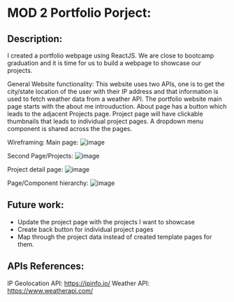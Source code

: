 # MOD 2 Portfolio Porject:
## Description:
I created a portfolio webpage using ReactJS. We are close to bootcamp graduation and it is time for us to build a webpage to showcase our projects.

General Website functionality:
This website uses two APIs, one is to get the city/state location of the user with their IP address and that information is used to fetch weather data from a weather API. The portfolio website main page starts with the about me introuduction. About page has a button which leads to the adjacent Projects page. Project page will have clickable thumbnails that leads to individual project pages. A dropdown menu component is shared across the the pages.  


Wireframing:
Main page:
![image](https://github.com/potatomon0/portfolio.github.io/assets/26445183/4becec70-e1f1-4e2f-91a4-2100a718b968)

Second Page/Projects:
![image](https://github.com/potatomon0/portfolio.github.io/assets/26445183/5c0779a5-afe7-44f9-97aa-c3a641ac1ab5)

Project detail page:
![image](https://github.com/potatomon0/portfolio.github.io/assets/26445183/872b2c9c-0326-445f-b301-a523675273cb)

Page/Component hierarchy:
![image](https://github.com/potatomon0/portfolio.github.io/assets/26445183/b06b2083-041c-4174-a504-235c7bd370ed)

## Future work:
* Update the project page with the projects I want to showcase
* Create back button for individual project pages
* Map through the project data instead of created template pages for them.

## APIs References:
IP Geolocation API: https://ipinfo.io/
Weather API: https://www.weatherapi.com/

